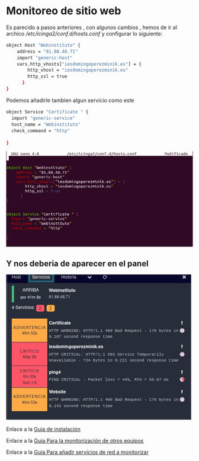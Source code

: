 # Monitoreo de sitio web 

Es parecido a pasos anteriores , con algunos cambios , hemos de ir al archico */etc/icinga2/conf.d/hosts.conf* y configurar lo siguiente:



```bash
object Host "Webinstituto" {
    address = "81.88.48.71"
    import "generic-host"
    vars.http_vhosts["iesdomingoperezminik.es"] = {
        http_vhost = "iesdomingoperezminik.es"
        http_ssl = true
      }
}
```

Podemos añadirle tambien algun servicio como este 

```bash
object Service "Certificate " {
  import "generic-service"
  host_name = "Webinstituto"
  check_command = "http"
 
}
```
![Ejemplo](/img/web2.jpg)

## Y nos deberia de aparecer en el panel


![Ejemplo](/img/web3.jpg)




Enlace a la [Guia de instalación](docs.md)


Enlace a la [Guia Para la monitorización de otros equipos](/agente.md)


Enlace a la [Guia Para añadir servicios de red a monitorizar](/servicios.md)